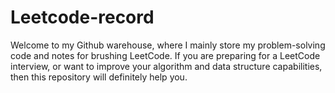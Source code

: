 # Leetcode-record
Welcome to my Github warehouse, where I mainly store my problem-solving code and notes for brushing LeetCode. If you are preparing for a LeetCode interview, or want to improve your algorithm and data structure capabilities, then this repository will definitely help you.
